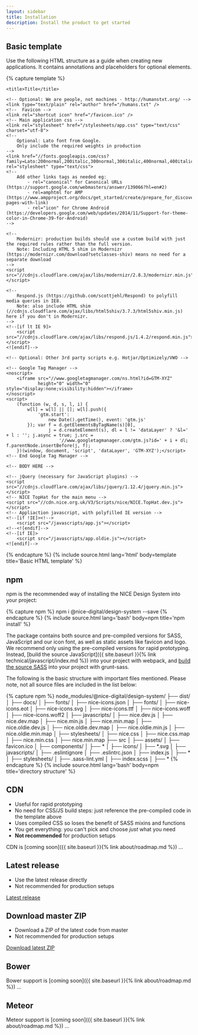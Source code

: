 ```yaml
---
layout: sidebar
title: Installation
description: Install the product to get started
---
```


## Basic template

Use the following HTML structure as a guide when creating new applications. It contains annotations and placeholders for optional elements.

{% capture template %}
<!DOCTYPE html>
<html lang="en-GB" class="no-js">
<!-- no-js is replaced by Modernizr -->
<head>
    <meta charset="utf-8">
    <meta http-equiv="X-UA-Compatible" content="IE=Edge">
    <meta name="viewport" content="width=device-width, initial-scale=1">
    <!--
        The above 3 meta tags *must* come first in the head.
        Any other head content must come *after* these tags
    -->
    <meta name="description" content="Description">
    <!--
        Add other meta tags as needed eg:
            - Theme colour
            - Dublin Core
            - RSS/Atom
            - Apple icons
            - MS Tile image/colour
    -->

    <title>Title</title>

    <!-- Optional: We are people, not machines - http://humanstxt.org/ -->
    <link type="text/plain" rel="author" href="/humans.txt" />
    <!--  Favicon -->
    <link rel="shortcut icon" href="/favicon.ico" />
    <!-- Main application css -->
    <link rel="stylesheet" href="/stylesheets/app.css" type="text/css" charset="utf-8">
    <!--
        Optional: Lato font from Google.
        Only include the required weights in production
    -->
    <link href="//fonts.googleapis.com/css?family=Lato:200normal,200italic,300normal,300italic,400normal,400italic,700normal,700italic,900normal,900italic" rel="stylesheet" type="text/css">
    <!--
        Add other links tags as needed eg:
            - rel="canonical" for Canonical URLs (https://support.google.com/webmasters/answer/139066?hl=en#2)
            - rel=amphtml for AMP (https://www.ampproject.org/docs/get_started/create/prepare_for_discovery#linking-pages-with-link)
            - rel="icon" for Chrome Android (https://developers.google.com/web/updates/2014/11/Support-for-theme-color-in-Chrome-39-for-Android)
    -->

    <!--
        Modernizr: production builds should use a custom build with just the required rules rather than the full version.
        Note: Including HTML 5 shim in Modernizr (https://modernizr.com/download?setclasses-shiv) means no need for a separate download
    -->
    <script src="//cdnjs.cloudflare.com/ajax/libs/modernizr/2.8.3/modernizr.min.js"></script>

    <!--
        Respond.js (https://github.com/scottjehl/Respond) to polyfill media queries in IE8.
        Note: also include HTML shim (//cdnjs.cloudflare.com/ajax/libs/html5shiv/3.7.3/html5shiv.min.js) here if you don't in Modernizr.
    -->
    <!--[if lt IE 9]>
        <script src="//cdnjs.cloudflare.com/ajax/libs/respond.js/1.4.2/respond.min.js"></script>
    <![endif]-->

    <!-- Optional: Other 3rd party scripts e.g. Hotjar/Optimizely/VWO -->
</head>
<!-- Optional: data-tracker initializes the Tracker plugin -->
<body data-tracker>

    <!-- Google Tag Manager -->
    <noscript>
        <iframe src="//www.googletagmanager.com/ns.html?id=GTM-XYZ"
                height="0" width="0" style="display:none;visibility:hidden"></iframe>
    </noscript>
    <script>
        (function (w, d, s, l, i) {
            w[l] = w[l] || []; w[l].push({
                'gtm.start':
                    new Date().getTime(), event: 'gtm.js'
            }); var f = d.getElementsByTagName(s)[0],
                    j = d.createElement(s), dl = l != 'dataLayer' ? '&l=' + l : ''; j.async = true; j.src =
                        '//www.googletagmanager.com/gtm.js?id=' + i + dl; f.parentNode.insertBefore(j, f);
        })(window, document, 'script', 'dataLayer', 'GTM-XYZ');</script>
    <!-- End Google Tag Manager -->

    <!-- BODY HERE -->

    <!-- jQuery (necessary for JavaScript plugins) -->
    <script src="//cdnjs.cloudflare.com/ajax/libs/jquery/1.12.4/jquery.min.js"></script>
    <!-- NICE TopHat for the main menu -->
    <script src="//cdn.nice.org.uk/V3/Scripts/nice/NICE.TopHat.dev.js"></script>
    <!-- Appliaction javascript, with polyfilled IE version -->
    <!--[if !IE]><!-->
        <script src="/javascripts/app.js"></script>
    <!--<![endif]-->
    <!--[if IE]>
        <script src="/javascripts/app.oldie.js"></script>
    <![endif]-->
</body>
</html>
{% endcapture %}
{% include source.html lang='html' body=template title='Basic HTML template' %}

## npm

npm is the recommended way of installing the NICE Design System into your project:

{% capture npm %}
npm i @nice-digital/design-system --save
{% endcapture %}
{% include source.html lang='bash' body=npm title='npm install' %}

The package contains both source and pre-compiled versions for SASS, JavaScript and our icon font, as well as static assets like favicon and logo. We recommend only using the pre-compiled versions for rapid prototyping. Instead, [build the source JavaScript]({{ site.baseurl }}{% link technical/javascript/index.md %}) into your project with webpack, and <a href="{{ site.baseurl }}{% link technical/sass/index.md %}">build the source SASS</a> into your project with grunt-sass.

The following is the basic structure with important files mentioned. Please note, not all source files are included in the list below:

{% capture npm %}
node_modules/@nice-digital/design-system/
├── dist/
│   ├── docs/
│       ├── fonts/
│           ├── nice-icons.json
│   ├── fonts/
│           ├── nice-icons.eot
│           ├── nice-icons.svg
│           ├── nice-icons.ttf
│           ├── nice-icons.woff
│           ├── nice-icons.woff2
│   ├── javascripts/
│           ├── nice.dev.js
│           ├── nice.dev.map
│           ├── nice.min.js
│           ├── nice.min.map
│           ├── nice.oldie.dev.js
│           ├── nice.oldie.dev.map
│           ├── nice.oldie.min.js
│           ├── nice.oldie.min.map
│   ├── stylesheets/
│           ├── nice.css
│           ├── nice.css.map
│           ├── nice.min.css
│           ├── nice.min.map
├── src
│   ├── assets/
│           ├── favicon.ico
│   ├── components/
│           ├── *
│   ├── icons/
│           ├── *.svg
│   ├── javascripts/
│           ├── .eslintignore
│           ├── .eslintrc.json
│           ├── index.js
│           ├── *
│   ├── stylesheets/
│           ├── .sass-lint.yml
│           ├── index.scss
│           ├── *
{% endcapture %}
{% include source.html lang='bash' body=npm title='directory structure' %}


## CDN

- Useful for rapid prototyping
- No need for CSS/JS build steps: just reference the pre-compiled code in the template above
- Uses compiled CSS so loses the benefit of SASS mixins and functions
- You get everything: you can't pick and choose *just* what you need
- **Not recommended** for production setups

CDN is [coming soon]({{ site.baseurl }}{% link about/roadmap.md %}) &hellip;


## Latest release

- Use the latest release directly
- Not recommended for production setups

<a href="{{ site.repository }}/releases/latest" class="btn">Latest release</a>


## Download master ZIP

- Download a ZIP of the latest code from master
- Not recommended for production setups

<a href="{{ site.repository }}/archive/master.zip" class="btn">Download latest ZIP</a>


## Bower

Bower support is [coming soon]({{ site.baseurl }}{% link about/roadmap.md %}) &hellip;


## Meteor

Meteor support is [coming soon]({{ site.baseurl }}{% link about/roadmap.md %}) &hellip;